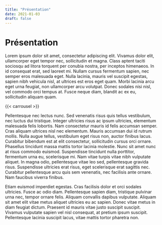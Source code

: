 ```yaml
---
title: "Présentation"
date: 2021-01-03
draft: false
---
```


# Présentation

Lorem ipsum dolor sit amet, consectetur adipiscing elit. Vivamus dolor elit, ullamcorper eget tempor nec, sollicitudin et magna. Class aptent taciti sociosqu ad litora torquent per conubia nostra, per inceptos himenaeos. In id consequat erat, sed laoreet mi. Nullam cursus fermentum sapien, nec semper eros malesuada eget. Nulla lacinia, mauris vel suscipit egestas, sapien nibh vehicula nisl, at ultrices est eros eget quam. Morbi lacinia arcu eget urna feugiat, non ullamcorper arcu volutpat. Donec sodales nisi nisl, vel commodo orci tempus at. Fusce neque diam, blandit ac ex eu, sollicitudin aliquam quam.

{{< carrousel >}}

Pellentesque nec lectus nunc. Sed venenatis risus quis tellus vestibulum, nec luctus dui tristique. Integer ultricies risus ac ipsum ultricies, elementum malesuada felis lobortis. Nam consectetur mauris id felis accumsan semper. Cras aliquam ultrices nisl nec elementum. Mauris accumsan dui id rutrum mollis. Nulla augue tellus, vestibulum eget risus non, auctor finibus lacus. Curabitur bibendum est at elit consectetur, sollicitudin cursus orci ornare. Phasellus tincidunt massa mattis tortor lacinia molestie. Nunc sit amet nunc at risus commodo euismod. Suspendisse tincidunt nulla porttitor, fermentum urna eu, scelerisque mi. Nam vitae turpis vitae nibh vulputate aliquet. In magna odio, pellentesque vitae leo sed, pellentesque gravida risus. Suspendisse ultricies erat risus, eget scelerisque erat sagittis nec. Curabitur pellentesque arcu quis sem venenatis, nec facilisis ante ornare. Nam faucibus viverra finibus.

Etiam euismod imperdiet egestas. Cras facilisis dolor et orci sodales ultricies. Fusce ac odio diam. Pellentesque sapien diam, tristique pulvinar urna nec, tempor ornare felis. Aliquam convallis dapibus vulputate. Aliquam sit amet elit vitae metus aliquet ultricies eu ac sapien. Donec vitae metus in diam feugiat dictum. Praesent id mauris vitae justo suscipit suscipit. Vivamus vulputate sapien vel nisl consequat, at pretium ipsum suscipit. Pellentesque lacinia suscipit lacus, vitae mattis tortor pharetra non. 